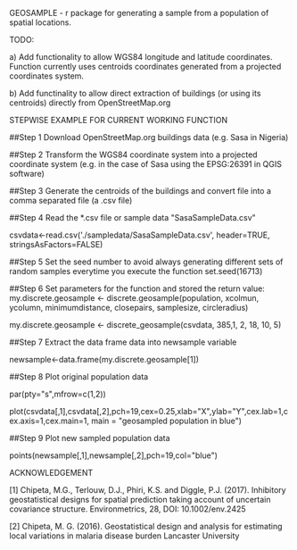 GEOSAMPLE - r package for generating a sample from a population of spatial locations.

TODO:

a) Add functionality to allow WGS84 longitude and latitude coordinates. Function currently uses centroids coordinates generated from a projected coordinates system.

b) Add functinality to allow direct extraction of buildings (or using its centroids) directly from OpenStreetMap.org


STEPWISE EXAMPLE FOR CURRENT WORKING FUNCTION

##Step 1 Download OpenStreetMap.org buildings data (e.g. Sasa in Nigeria)

##Step 2 Transform the WGS84 coordinate system into a projected coordinate system (e.g. in the case of Sasa using the EPSG:26391 in QGIS software)

##Step 3 Generate the centroids of the buildings and convert file into a comma separated file (a .csv file)

##Step 4 Read the *.csv file or sample data "SasaSampleData.csv"

csvdata<-read.csv('./sampledata/SasaSampleData.csv', header=TRUE, stringsAsFactors=FALSE)

##Step 5 Set the seed number to avoid always generating different sets of random samples everytime you execute the function
set.seed(16713)

##Step 6 Set parameters for the function and stored the return value: my.discrete.geosample <- discrete.geosample(population, xcolmun, ycolumn, minimumdistance, closepairs, samplesize, circleradius)

my.discrete.geosample <- discrete_geosample(csvdata, 385,1, 2, 18, 10,  5)

##Step 7 Extract the data frame data into newsample variable

newsample<-data.frame(my.discrete.geosample[1])

##Step 8 Plot original population data

par(pty="s",mfrow=c(1,2))

plot(csvdata[,1],csvdata[,2],pch=19,cex=0.25,xlab="X",ylab="Y",cex.lab=1,cex.axis=1,cex.main=1, main = "geosampled population in blue")

##Step 9 Plot new sampled population data

points(newsample[,1],newsample[,2],pch=19,col="blue")


ACKNOWLEDGEMENT

[1] Chipeta, M.G., Terlouw, D.J., Phiri, K.S. and Diggle, P.J. (2017). Inhibitory
geostatistical designs for spatial prediction taking account of uncertain
covariance structure. Environmetrics, 28, DOI: 10.1002/env.2425

[2] Chipeta, M. G. (2016). Geostatistical design and analysis for estimating local variations in malaria disease burden Lancaster University 
